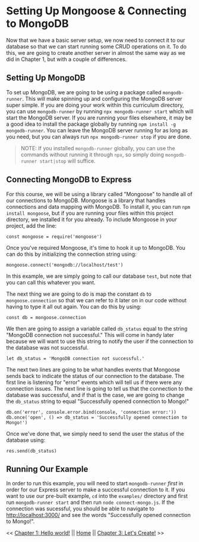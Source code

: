 # Setting Up Mongoose & Connecting to MongoDB

Now that we have a basic server setup, we now need to connect it to our database so that we can start running some CRUD operations on it. To do this, we are going to create another server in almost the same way as we did in Chapter 1, but with a couple of differences.

## Setting Up MongoDB

To set up MongoDB, we are going to be using a package called `mongodb-runner`. This will make spinning up and configuring the MongoDB server super simple. If you are doing your work within this curriculum directory, you can use `mongodb-runner` by running `npx mongodb-runner start` which will start the MongoDB server. If you are running your files elsewhere, it may be a good idea to install the package globally by running `npm install -g mongodb-runner`. You can leave the MongoDB server running for as long as you need, but you can always run `npx mongodb-runner stop` if you are done.

> NOTE: If you installed `mongodb-runner` globally, you can use the commands without running it through `npx`, so simply doing `mongodb-runner start|stop` will suffice.

## Connecting MongoDB to Express

For this course, we will be using a library called "Mongoose" to handle all of our connections to MongoDB. Mongoose is a library that handles connections and data mapping with MongoDB. To install it, you can run `npm install mongoose`, but if you are running your files within this project directory, we installed it for you already. To include Mongoose in your project, add the line:

```
const mongoose = require('mongoose')
```

Once you've required Mongoose, it's time to hook it up to MongoDB. You can do this by initializing the connection string using:

```
mongoose.connect('mongodb://localhost/test')
```

In this example, we are simply going to call our database `test`, but note that you can call this whatever you want.

The next thing we are going to do is map the constant `db` to `mongoose.connection` so that we can refer to it later on in our code without having to type it all out again. You can do this by using:

```
const db = mongoose.connection
```

We then are going to assign a variable called `db_status` equal to the string "MongoDB connection not successful." This will come in handy later because we will want to use this string to notify the user if the connection to the database was not successful.

```
let db_status = 'MongoDB connection not successful.'
```

The next two lines are going to be what handles events that Mongoose sends back to indicate the status of our connection to the database. The first line is listening for "error" events which will tell us if there were any connection issues. The next line is going to tell us that the connection to the database was successful, and if that is the case, we are going to change the `db_status` string to equal "Successfully opened connection to Mongo!"

```
db.on('error', console.error.bind(console, 'connection error:'))
db.once('open', () => db_status = 'Successfully opened connection to Mongo!')
```

Once we've done that, we simply need to send the user the status of the database using:

```
res.send(db_status)
```

## Running Our Example

In order to run this example, you will need to start `mongodb-runner` *first* in order for our Express server to make a successful connection to it. If you want to use our pre-built example, `cd` into the `examples/` directory and first run `mongodb-runner start` and then run `node connect-mongo.js`. If the connection was sucessful, you should be able to navigate to [http://localhost:3000/](htto://localhost:3000) and see the words "Successfully opened connection to Mongo!".

<< [Chapter 1: Hello world!](Chapter_1) || [Home](..) || [Chapter 3: Let's Create!](Chapter_3) >>